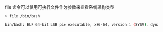 file 命令可以使用可执行文件作为参数来查看系统架构类型

```bash
> file /bin/bash

bin/bash: ELF 64-bit LSB pie executable, x86-64, version 1 (SYSV), dynamically linked, interpreter /lib64/ld-linux-x86-64.so.2, BuildID[sha1]=3d209334cb8d53ee4b03e75a1388b6d4a272f10a, for GNU/Linux 3.2.0, stripped
```
